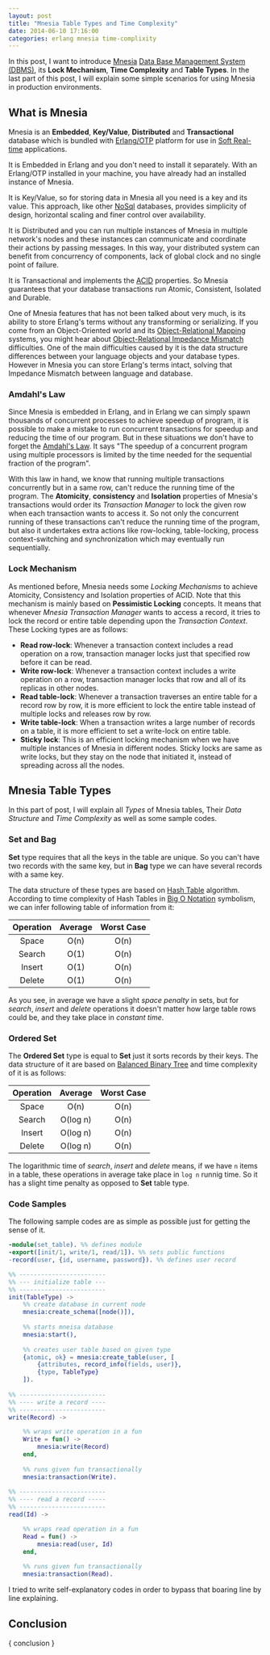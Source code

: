 ```yaml
---
layout: post
title: "Mnesia Table Types and Time Complexity"
date: 2014-06-10 17:16:00
categories: erlang mnesia time-complixity
---
```


In this post, I want to introduce [Mnesia](--link--) [Data Base Management System (DBMS)](--link--), its **Lock Mechanism**, **Time Complexity** and **Table Types**. In the last part of this post, I will explain some simple scenarios for using Mnesia in production environments.

## What is Mnesia
Mnesia is an **Embedded**, **Key/Value**, **Distributed** and **Transactional** database which is bundled with [Erlang/OTP](--link--) platform for use in [Soft Real-time](--link--) applications.

It is Embedded in Erlang and you don't need to install it separately. With an Erlang/OTP installed in your machine, you have already had an installed instance of Mnesia.

It is Key/Value, so for storing data in Mnesia all you need is a key and its value. This approach, like other [NoSql](--link--) databases, provides simplicity of design, horizontal scaling and finer control over availability.

It is Distributed and you can run multiple instances of Mnesia in multiple network's nodes and these instances can communicate and coordinate their actions by passing messages. In this way, your distributed system can benefit from concurrency of components, lack of global clock and no single point of failure.

It is Transactional and implements the [ACID](--link--) properties. So Mnesia guarantees that your database transactions run Atomic, Consistent, Isolated and Durable.

One of Mnesia features that has not been talked about very much, is its ability to store Erlang's terms without any transforming or serializing. If you come from an Object-Oriented world and its [Object-Relational Mapping](--link--) systems, you might hear about [Object-Relational Impedance Mismatch](--link--) difficulties. One of the main difficulties caused by it is the data structure differences between your language objects and your database types. However in Mnesia you can store Erlang's terms intact, solving that Impedance Mismatch between language and database.

### Amdahl's Law
Since Mnesia is embedded in Erlang, and in Erlang we can simply spawn thousands of concurrent processes to achieve speedup of program, it is possible to make a mistake to run concurrent transactions for speedup and reducing the time of our program. But in these situations we don't have to forget the [Amdahl's Law](--link--). It says "The speedup of a concurrent program using multiple processors is limited by the time needed for the sequential fraction of the program".
 
With this law in hand, we know that running multiple transactions concurrently but in a same row, can't reduce the running time of the program. The **Atomicity**, **consistency** and **Isolation** properties of Mnesia's transactions would order its _Transaction Manager_ to lock the given row when each transaction wants to access it. So not only the concurrent running of these transactions can't reduce the running time of the program, but also it undertakes extra actions like row-locking, table-locking, process context-switching and synchronization which may eventually run sequentially.

### Lock Mechanism
As mentioned before, Mnesia needs some _Locking Mechanisms_ to achieve Atomicity, Consistency and Isolation properties of ACID. Note that this mechanism is mainly based on **Pessimistic Locking** concepts. It means that whenever _Mnesia Transaction Manager_ wants to access a record, it tries to lock the record or entire table depending upon the _Transaction Context_. These Locking types are as follows:

- **Read row-lock**: Whenever a transaction context includes a read operation on a row, transaction manager locks just that specified row before it can be read.
- **Write row-lock**: Whenever a transaction context includes a write operation on a row, transaction manager locks that row and all of its replicas in other nodes.
- **Read table-lock**: Whenever a transaction traverses an entire table for a record row by row, it is more efficient to lock the entire table instead of multiple locks and releases row by row.
- **Write table-lock**: When a transaction writes a large number of records on a table, it is more efficient to set a write-lock on entire table.
- **Sticky lock**: This is an efficient locking mechanism when we have multiple instances of Mnesia in different nodes. Sticky locks are same as write locks, but they stay on the node that initiated it, instead of spreading across all the nodes.

## Mnesia Table Types
In this part of post, I will explain all _Types_ of Mnesia tables, Their _Data Structure_ and _Time Complexity_ as well as some sample codes.

### Set and Bag
**Set** type requires that all the keys in the table are unique. So you can't have two records with the same key, but in **Bag** type we can have several records with a same key.

The data structure of these types are based on [Hash Table](--link--) algorithm. According to time complexity of Hash Tables in [Big O Notation](--link--) symbolism, we can infer following table of information from it:

| Operation | Average | Worst Case |
|:---------:|:-------:|:----------:|
| Space     | O(n)    | O(n)       |
| Search    | O(1)    | O(n)       |
| Insert    | O(1)    | O(n)       |
| Delete    | O(1)    | O(n)       |

As you see, in average we have a slight _space penalty_ in sets, but for _search_, _insert_ and _delete_ operations it doesn't matter how large table rows could be, and they take place in _constant time_.

### Ordered Set
The **Ordered Set** type is equal to **Set** just it sorts records by their keys. The data structure of it are based on [Balanced Binary Tree](--link--) and time complexity of it is as follows:

| Operation | Average  | Worst Case |
|:---------:|:--------:|:----------:|
| Space     | O(n)     | O(n)       |
| Search    | O(log n) | O(n)       |
| Insert    | O(log n) | O(n)       |
| Delete    | O(log n) | O(n)       |

The logarithmic time of _search_, _insert_ and _delete_ means, if we have `n` items in a table, these operations in average take place in `log n` runnig time. So it has a slight time penalty as opposed to **Set** table type.

### Code Samples
The following sample codes are as simple as possible just for getting the sense of it.

```erlang
-module(set_table). %% defines module
-export([init/1, write/1, read/1]). %% sets public functions
-record(user, {id, username, password}). %% defines user record

%% ------------------------
%% --- initialize table ---
%% ------------------------
init(TableType) ->
	%% create database in current node
	mnesia:create_schema([node()]),
	
	%% starts mneisa database
	mnesia:start(),
	
	%% creates user table based on given type
	{atomic, ok} = mnesia:create_table(user, [
		{attributes, record_info(fields, user)},
		{type, TableType}
	]).
	
%% ------------------------
%% ---- write a record ----
%% ------------------------
write(Record) ->

	%% wraps write operation in a fun
	Write = fun() ->
		mnesia:write(Record)
	end,
	
	%% runs given fun transactionally
	mnesia:transaction(Write).
	
%% ------------------------
%% ---- read a record -----
%% ------------------------
read(Id) ->

	%% wraps read operation in a fun
	Read = fun() ->
		mnesia:read(user, Id)
	end,
	
	%% runs given fun transactionally
	mnesia:transaction(Read).
```

I tried to write self-explanatory codes in order to bypass that boaring line by line explaining.

## Conclusion

{ conclusion }
